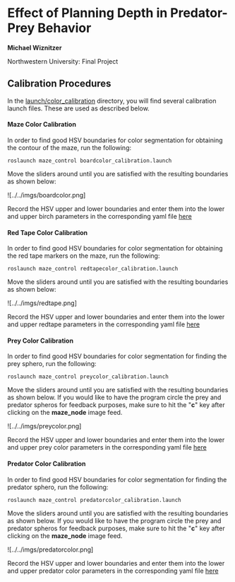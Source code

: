 # Effect of Planning Depth in Predator-Prey Behavior
**Michael Wiznitzer**

Northwestern University: Final Project

## Calibration Procedures
In the [launch/color_calibration](launch/color_calibration) directory, you will find several calibration launch files. These are used as described below.

#### Maze Color Calibration
In order to find good HSV boundaries for color segmentation for obtaining the contour of the maze, run the following:

```
roslaunch maze_control boardcolor_calibration.launch
```

Move the sliders around until you are satisfied with the resulting boundaries as shown below:

![../../imgs/boardcolor.png]

Record the HSV upper and lower boundaries and enter them into the lower and upper birch parameters in the corresponding yaml file [here](../../param/mazecolor_calib.yaml)

#### Red Tape Color Calibration
In order to find good HSV boundaries for color segmentation for obtaining the red tape markers on the maze, run the following:

```
roslaunch maze_control redtapecolor_calibration.launch
```

Move the sliders around until you are satisfied with the resulting boundaries as shown below:

![../../imgs/redtape.png]

Record the HSV upper and lower boundaries and enter them into the lower and upper redtape parameters in the corresponding yaml file [here](../../param/mazecolor_calib.yaml)

#### Prey Color Calibration
In order to find good HSV boundaries for color segmentation for finding the prey sphero, run the following:

```
roslaunch maze_control preycolor_calibration.launch
```

Move the sliders around until you are satisfied with the resulting boundaries as shown below. If you would like to have the program circle the prey and predator spheros for feedback purposes, make sure to hit the "**c**" key after clicking on the **maze_node** image feed.

![../../imgs/preycolor.png]

Record the HSV upper and lower boundaries and enter them into the lower and upper prey color parameters in the corresponding yaml file [here](../../param/spherocolor_calib.yaml)

#### Predator Color Calibration
In order to find good HSV boundaries for color segmentation for finding the predator sphero, run the following:

```
roslaunch maze_control predatorcolor_calibration.launch
```

Move the sliders around until you are satisfied with the resulting boundaries as shown below. If you would like to have the program circle the prey and predator spheros for feedback purposes, make sure to hit the "**c**" key after clicking on the **maze_node** image feed.

![../../imgs/predatorcolor.png]

Record the HSV upper and lower boundaries and enter them into the lower and upper predator color parameters in the corresponding yaml file [here](../../param/spherocolor_calib.yaml)
